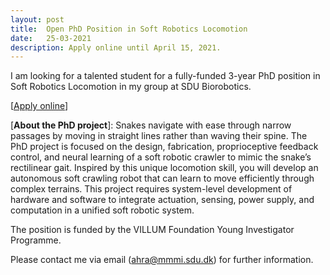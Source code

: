 ```yaml
---
layout: post
title:  Open PhD Position in Soft Robotics Locomotion
date:   25-03-2021
description: Apply online until April 15, 2021.
---
```


I am looking for a talented student for a fully-funded 3-year PhD position in Soft Robotics Locomotion in my group at SDU Biorobotics.

[[<u>Apply online</u>](https://www.sdu.dk/en/service/ledige_stillinger/1144369)]

[**About the PhD project**]:
Snakes navigate with ease through narrow passages by moving in straight lines rather than waving their spine. The PhD project is focused on the design, fabrication, proprioceptive feedback control, and neural learning of a soft robotic crawler to mimic the snake’s rectilinear gait. Inspired by this unique locomotion skill, you will develop an autonomous soft crawling robot that can learn to move efficiently through complex terrains. This project requires system-level development of hardware and software to integrate actuation, sensing, power supply, and computation in a unified soft robotic system.

The position is funded by the VILLUM Foundation Young Investigator Programme.

Please contact me via email (ahra@mmmi.sdu.dk) for further information.
